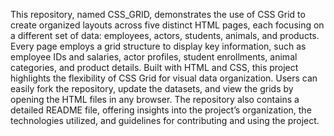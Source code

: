 This repository, named CSS_GRID, demonstrates the use of CSS Grid to create organized layouts across five distinct HTML pages, each focusing on a different set of data: employees, actors, students, animals, and products. Every page employs a grid structure to display key information, such as employee IDs and salaries, actor profiles, student enrollments, animal categories, and product details. Built with HTML and CSS, this project highlights the flexibility of CSS Grid for visual data organization. Users can easily fork the repository, update the datasets, and view the grids by opening the HTML files in any browser. The repository also contains a detailed README file, offering insights into the project’s organization, the technologies utilized, and guidelines for contributing and using the project.
